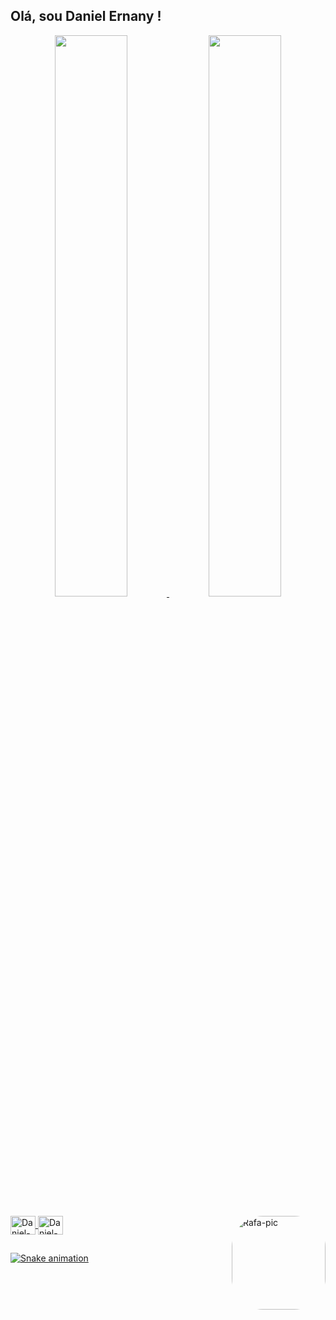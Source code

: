 ## Olá, sou Daniel Ernany !
<div align="center">
  <a href="https://github.com/DanielErnany">
  <img width="48%" src="https://github-readme-stats.vercel.app/api?username=DanielErnany&show_icons=true&theme=dark&include_all_commits=true&count_private=true"/>
  <img width="48%" src="https://github-readme-stats.vercel.app/api/top-langs/?username=DanielErnany&layout=compact&langs_count=7&theme=dark"/>
</div>
<div style="display: inline_block"><br>
  <img align="center" alt="Daniel-Flutter" height="30" width="40" src="https://cdn.jsdelivr.net/gh/devicons/devicon/icons/flutter/flutter-original.svg">
  <img align="center" alt="Daniel-Java" height="30" width="40" src="https://cdn.jsdelivr.net/gh/devicons/devicon/icons/java/java-original.svg">
    <img align="right" alt="Rafa-pic" height="150" style="border-radius:50px;" src="https://media.giphy.com/media/tczJoRU7XwBS8/giphy.gif">
</div>
   
  ##
 
<div> 
 
  ![Snake animation](https://github.com/DanielErnany/DanielErnany/blob/output/github-contribution-grid-snake.svg)
 
</div>
